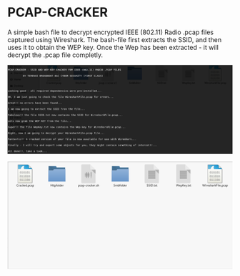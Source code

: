 # PCAP-CRACKER
A simple bash file to decrypt encrypted IEEE (802.11) Radio .pcap files captured using Wireshark.
The bash-file first extracts the SSID, and then uses it to obtain the WEP key.
Once the Wep has been extracted - it will decrypt the .pcap file completly.

![Screenshot1](Screenshot1.PNG)

![Screenshot2](Screenshot2.PNG)


